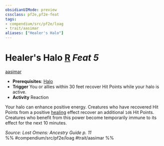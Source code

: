```yaml
---
obsidianUIMode: preview
cssclass: pf2e,pf2e-feat
tags:
- compendium/src/pf2e/loag
- trait/aasimar
aliases: ["Healer's Halo"]
---
```

# Healer's Halo  [R](/rules/core-rulebook/chapter-9-playing-the-game.md#Actions "Reaction") *Feat 5*  
[aasimar](/rules/traits/aasimar-apg.md)  

- **Prerequisites**: [Halo](/compendium/feats/halo-apg.md)
- **Trigger** You or allies within 30 feet recover Hit Points while your halo is active.
- **Activity** Reaction

Your halo can enhance positive energy. Creatures who have recovered Hit Points from a positive [healing](/rules/traits/healing.md) effect recover an additional `1d6` Hit Points. Creatures who benefit from this power become temporarily immune to its effect for the next 10 minutes.

*Source: Lost Omens: Ancestry Guide p. 11*  
%% #compendium/src/pf2e/loag #trait/aasimar %%